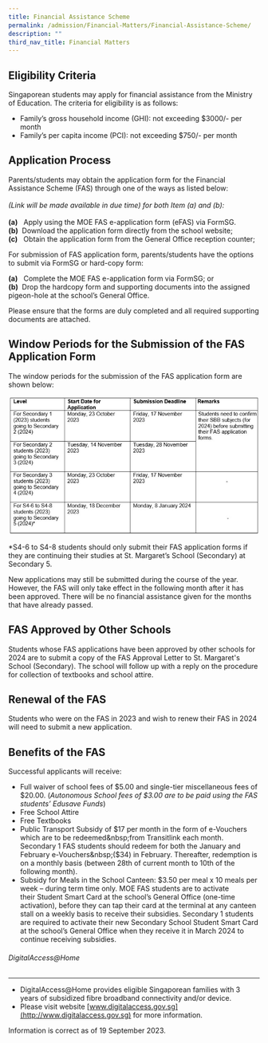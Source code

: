 ```yaml
---
title: Financial Assistance Scheme
permalink: /admission/Financial-Matters/Financial-Assistance-Scheme/
description: ""
third_nav_title: Financial Matters
---
```

Eligibility Criteria
----------------------------
Singaporean students may apply for financial assistance from the Ministry of Education. The&nbsp;criteria for eligibility is as follows:

* Family’s gross household income (GHI): not exceeding $3000/- per month
* Family’s per capita income (PCI): not exceeding $750/- per month

Application Process 
----------------------------
Parents/students may obtain the application form for the Financial Assistance Scheme (FAS) through one of the ways as listed below:&nbsp;<br><br>
*(Link will be made available in due time) for both Item (a) and (b):*<br><br>
**(a)**&nbsp;&nbsp; Apply using the MOE FAS e-application form (eFAS) via FormSG.
<br>**(b)**&nbsp; Download the application form directly from the school website;&nbsp;
<br>**(c)**&nbsp;&nbsp; Obtain the application form from the General Office reception counter;

For submission of FAS application form, parents/students have the options to submit via FormSG or hard-copy form:

**(a)**&nbsp;&nbsp; Complete the MOE FAS e-application form via FormSG; or<br>
**(b)**&nbsp; Drop the hardcopy form and supporting documents into the assigned pigeon-hole at the school’s General Office.<br>

Please ensure that the forms are duly completed and&nbsp;all required supporting documents are attached.
  

Window Periods for the Submission of the FAS Application Form
-------------------------------------------------------------
The window periods for the submission of the FAS application form are shown below:

![](/images/fas%20application%20table.jpg)

*S4-6 to S4-8 students should only submit their FAS application forms if they are continuing their studies at St. Margaret’s School (Secondary) at Secondary 5.

New applications may still be submitted during the course of the year. However, the FAS will only take effect in the following month after it has been approved. There will be no financial assistance given for the months that have already passed.&nbsp;

  

FAS Approved by Other Schools
----------------------------------

Students whose FAS applications have been approved by other schools for 2024 are to submit a copy of the FAS Approval Letter to St. Margaret's School (Secondary).&nbsp;The school will follow up with a reply on the procedure for collection of textbooks and school attire.

  

Renewal of the FAS
------------------

Students who were on the FAS in 2023 and wish to renew their FAS in 2024 will need to submit a new application.&nbsp;




Benefits of the FAS
---------------

Successful applicants will receive:

*   Full waiver of school fees of $5.00 and single-tier miscellaneous fees of $20.00.&nbsp;(_Autonomous School fees of $3.00 are to be paid using the FAS students’ Edusave Funds_)
*   Free School Attire
*   Free Textbooks
*   Public Transport Subsidy of $17 per month in the form of e-Vouchers which are to be redeemed&nbsp;from Transitlink each month. Secondary 1 FAS students should redeem for both the January and February e-Vouchers&nbsp;($34) in February. Thereafter, redemption is on a monthly basis (between 28th of current month to 10th of the following month).
*   Subsidy for Meals in the School Canteen: $3.50 per meal x 10 meals per week – during term&nbsp;time only. MOE FAS students are to activate their&nbsp;Student Smart Card at&nbsp;the school’s General Office (one-time activation), before they can tap their card at the&nbsp;terminal at any canteen stall on a weekly basis to receive their subsidies. Secondary 1 students are&nbsp;required to activate their new Secondary School Student Smart Card at the school’s General Office when they receive it in March 2024 to continue receiving subsidies.

###### DigitalAccess@Home
---------------
*   DigitalAccess@Home provides eligible Singaporean families with 3 years of subsidized fibre broadband connectivity and/or device.
*   Please visit website [www.digitalaccess.gov.sg](http://www.digitalaccess.gov.sg) for more information.


 Information is correct as of 19 September 2023.
